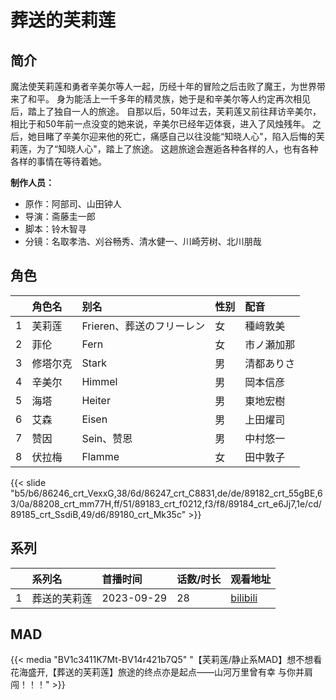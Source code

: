 # 葬送的芙莉莲


## 简介

魔法使芙莉莲和勇者辛美尔等人一起，历经十年的冒险之后击败了魔王，为世界带来了和平。
身为能活上一千多年的精灵族，她于是和辛美尔等人约定再次相见后，踏上了独自一人的旅途。
自那以后，50年过去，芙莉莲又前往拜访辛美尔，相比于和50年前一点没变的她来说，辛美尔已经年迈体衰，进入了风烛残年。
之后，她目睹了辛美尔迎来他的死亡，痛感自己以往没能“知晓人心"，陷入后悔的芙莉莲，为了“知晓人心"，踏上了旅途。
这趟旅途会邂逅各种各样的人，也有各种各样的事情在等待着她。

**制作人员：**
- 原作：阿部司、山田钟人
- 导演：斋藤圭一郎
- 脚本：铃木智寻
- 分镜：名取孝浩、刈谷畅秀、清水健一、川崎芳树、北川朋哉

## 角色

|     |   角色名   |   别名  | 性别 |  配音  |
|:--- |:------  |:----      |:---  |:--   |
| 1 | 芙莉莲 | Frieren、葬送のフリーレン | 女 | 種﨑敦美 |
| 2 | 菲伦 | Fern | 女 | 市ノ瀬加那 |
| 3 | 修塔尔克 | Stark | 男 | 清都ありさ |
| 4 | 辛美尔 | Himmel | 男 | 岡本信彦 |
| 5 | 海塔 | Heiter | 男 | 東地宏樹 |
| 6 | 艾森 | Eisen | 男 | 上田燿司 |
| 7 | 赞因 | Sein、赞恩 | 男 | 中村悠一 |
| 8 | 伏拉梅 | Flamme | 女 | 田中敦子 |

{{< slide "b5/b6/86246_crt_VexxG,38/6d/86247_crt_C8831,de/de/89182_crt_55gBE,63/0a/88208_crt_mm77H,ff/51/89183_crt_f0212,f3/f8/89184_crt_e6Jj7,1e/cd/89185_crt_SsdiB,49/d6/89180_crt_Mk35c" >}}

## 系列

|     |   系列名   |   首播时间  | 话数/时长  | 观看地址 |
|:---  |:------    |:----      |:---       |:---  |
| 1 | 葬送的芙莉莲 | 2023-09-29 | 28 | [bilibili](https://www.bilibili.com/bangumi/play/ss46089)  |

<!--

## 配乐

{{< music auto="https://y.qq.com/n/yqq/album/.html" >}}

-->

## MAD

{{< media "BV1c3411K7Mt-BV14r421b7Q5" 
"【芙莉莲/静止系MAD】想不想看花海盛开,【葬送的芙莉莲】旅途的终点亦是起点——山河万里曾有幸 与你并肩闯！！！" >}}


